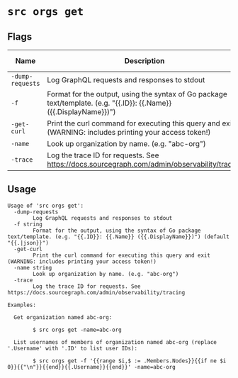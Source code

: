 
# `src orgs get`


## Flags

| Name | Description | Default Value |
|------|-------------|---------------|
| `-dump-requests` | Log GraphQL requests and responses to stdout | `false` |
| `-f` | Format for the output, using the syntax of Go package text/template. (e.g. "{{.ID}}: {{.Name}} ({{.DisplayName}})") | `{{.|json}}` |
| `-get-curl` | Print the curl command for executing this query and exit (WARNING: includes printing your access token!) | `false` |
| `-name` | Look up organization by name. (e.g. "abc-org") |  |
| `-trace` | Log the trace ID for requests. See https://docs.sourcegraph.com/admin/observability/tracing | `false` |


## Usage

```
Usage of 'src orgs get':
  -dump-requests
    	Log GraphQL requests and responses to stdout
  -f string
    	Format for the output, using the syntax of Go package text/template. (e.g. "{{.ID}}: {{.Name}} ({{.DisplayName}})") (default "{{.|json}}")
  -get-curl
    	Print the curl command for executing this query and exit (WARNING: includes printing your access token!)
  -name string
    	Look up organization by name. (e.g. "abc-org")
  -trace
    	Log the trace ID for requests. See https://docs.sourcegraph.com/admin/observability/tracing

Examples:

  Get organization named abc-org:

    	$ src orgs get -name=abc-org

  List usernames of members of organization named abc-org (replace '.Username' with '.ID' to list user IDs):

    	$ src orgs get -f '{{range $i,$ := .Members.Nodes}}{{if ne $i 0}}{{"\n"}}{{end}}{{.Username}}{{end}}' -name=abc-org



```
	
